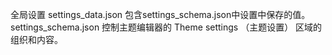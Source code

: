 全局设置
settings_data.json 包含settings_schema.json中设置中保存的值。
settings_schema.json 控制主题编辑器的 Theme settings （主题设置） 区域的组织和内容。	

